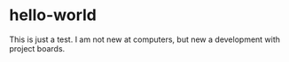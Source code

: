 # hello-world
This is just a test.
I am not new at computers, but new a development with project boards.

